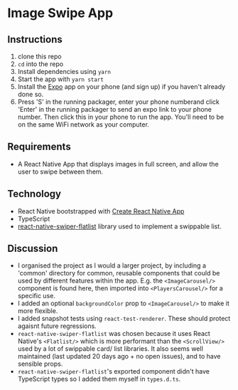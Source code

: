 # Image Swipe App

## Instructions

1.  clone this repo
2.  `cd` into the repo
3.  Install dependencies using `yarn`
4.  Start the app with `yarn start`
5.  Install the [Expo](https://expo.io/) app on your phone (and sign up) if you haven't already done so.
6.  Press 'S' in the running packager, enter your phone numberand click 'Enter' in the running packager to send an expo link to your phone number. Then click this in your phone to run the app. You'll need to be on the same WiFi network as your computer.

## Requirements

* A React Native App that displays images in full screen, and allow the user to swipe between them.

## Technology

* React Native bootstrapped with [Create React Native App](https://github.com/react-community/create-react-native-app)
* TypeScript
* [react-native-swiper-flatlist](https://github.com/gusgard/react-native-swiper-flatlist) library used to implement a swippable list.

## Discussion

* I organised the project as I would a larger project, by including a 'common' directory for common, reusable components that could be used by different features within the app. E.g. the `<ImageCarousel/>` component is found here, then imported into `<PlayersCarousel/>` for a specific use.
* I added an optional `backgroundColor` prop to `<ImageCarousel/>` to make it more flexible.
* I added snapshot tests using `react-test-renderer`. These should protect agaisnt future regressions.
* `react-native-swiper-flatlist` was chosen because it uses React Native's `<Flatlist/>` which is more performant than the `<ScrollView/>` used by a lot of swippable card/ list libraries. It also seems well maintained (last updated 20 days ago + no open issues), and to have sensible props.
* `react-native-swiper-flatlist`'s exported component didn't have TypeScript types so I added them myself in `types.d.ts`.
